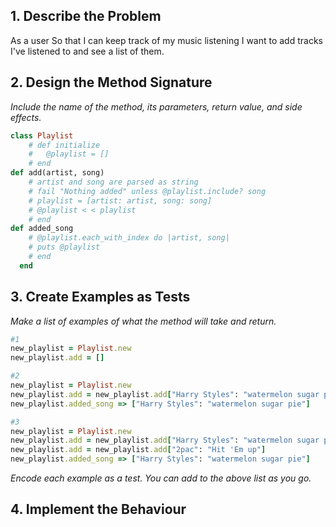 ## 1. Describe the Problem
As a user
So that I can keep track of my music listening
I want to add tracks I've listened to and see a list of them.

## 2. Design the Method Signature
_Include the name of the method, its parameters, return value, and side effects._
```ruby
class Playlist
    # def initialize
    #   @playlist = []
    # end
def add(artist, song) 
    # artist and song are parsed as string
    # fail "Nothing added" unless @playlist.include? song
    # playlist = [artist: artist, song: song]
    # @playlist < < playlist
    # end
def added_song
    # @playlist.each_with_index do |artist, song|
    # puts @playlist
    # end
  end
```
## 3. Create Examples as Tests
_Make a list of examples of what the method will take and return._
```ruby
#1
new_playlist = Playlist.new
new_playlist.add = []

#2
new_playlist = Playlist.new
new_playlist.add = new_playlist.add["Harry Styles": "watermelon sugar pie"]
new_playlist.added_song => ["Harry Styles": "watermelon sugar pie"]

#3
new_playlist = Playlist.new
new_playlist.add = new_playlist.add["Harry Styles": "watermelon sugar pie"]
new_playlist.add = new_playlist.add["2pac": "Hit 'Em up"]
new_playlist.added_song => ["Harry Styles": "watermelon sugar pie"]


```
_Encode each example as a test. You can add to the above list as you go._
## 4. Implement the Behaviour
